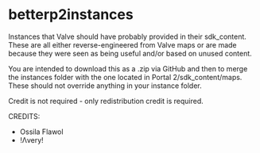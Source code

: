 # betterp2instances
Instances that Valve should have probably provided in their sdk_content. These are all either reverse-engineered from Valve maps or are made because they were seen as being useful and/or based on unused content.

You are intended to download this as a .zip via GitHub and then to merge the instances folder with the one located in Portal 2/sdk_content/maps. These should not override anything in your instance folder.

Credit is not required - only redistribution credit is required.

CREDITS:
- Ossila Flawol
- !Λvery!
